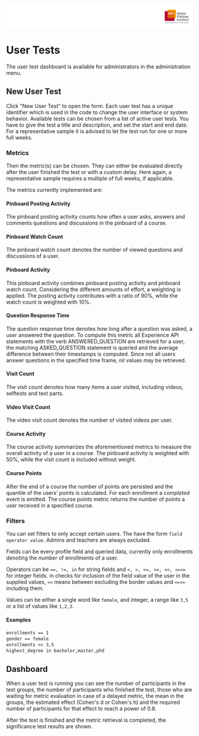 ![HPI Logo](img/HPI_Logo.png)

# User Tests
The user test dashboard is available for administrators in the administration menu.

## New User Test
Click "New User Test" to open the form. Each user test has a unique identifier which is used in the code to change the user interface or system behavior. Available tests can be chosen from a list of active user tests. You have to give the test a title and description, and set the start and end date. For a representative sample it is advised to let the test run for one or more full weeks.

### Metrics
Then the metric(s) can be chosen. They can either be evaluated directly after the user finished the test or with a custom delay. Here again, a representative sample requires a multiple of full weeks, if applicable.

The metrics currently implemented are:

#### Pinboard Posting Activity

The pinboard posting activity counts how often a user asks, answers and comments questions and discussions in the pinboard of a course.

#### Pinboard Watch Count

The pinboard watch count denotes the number of viewed questions and discussions of a user.

#### Pinboard Activity

This pinboard activity combines pinboard posting activity and pinboard watch count. Considering the different amounts of effort, a weighting is
applied. The posting activity contributes with a ratio of 90%, while the watch count is weighted with 10%.

#### Question Response Time

The question response time denotes how long after a question was asked, a user answered the question. To compute this metric all Experience API statements with the verb ANSWERED_QUESTION are retrieved for a user,
the matching ASKED_QUESTION statement is queried and the
average difference between their timestamps is computed. Since not all users answer questions in the specified time frame, nil values may be retrieved.

#### Visit Count

The visit count denotes how many items a user visited, including videos, selftests and text parts.

#### Video Visit Count

The video visit count denotes the number of visited videos per user.

#### Course Activity

The course activity summarizes the aforementioned metrics to measure the overall activity of a user in a course. The pinboard activity is weighted with 50%, while the visit count is included without weight.

#### Course Points

After the end of a course the number of points are persisted and the quantile of the users’ points is calculated. For each enrollment a *completed* event is emitted. The course points metric returns the number of points a user received in a specified course.

### Filters

You can set filters to only accept certain users. The have the form `field operator value`. Admins and teachers are always excluded.

Fields can be every profile field and queried data, currently only enrollments denoting the number of enrollments of a user.

Operators can be `==, !=, in` for string fields and `<, >, <=, >=, <<, <=<=` for integer fields.
in checks for inclusion of the field value of the user in the supplied values, `<<` means between excluding the border values and `<=<=` including them.

Values can be either a single word like `female`, and integer, a range like `3,5` or a list of values like `1,2,3`.

#### Examples
```
enrollments == 1
gender == female
enrollments << 3,5
highest_degree in bachelor,master,phd
```

## Dashboard
When a user test is running you can see the number of participants in the test groups, the number of participants who finished the test, those who are waiting for metric evaluation in case of a delayed metric, the mean in the groups, the estimated effect (Cohen's d or Cohen's h) and the required number of participants for that effect to reach a power of 0.8.

After the test is finished and the metric retrieval is completed, the significance test results are shown.
